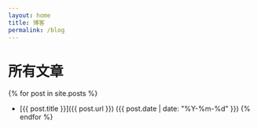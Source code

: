 ```yaml
---
layout: home
title: 博客
permalink: /blog
---
```


# 所有文章

{% for post in site.posts %}
- [{{ post.title }}]({{ post.url }}) ({{ post.date | date: "%Y-%m-%d" }})
{% endfor %}